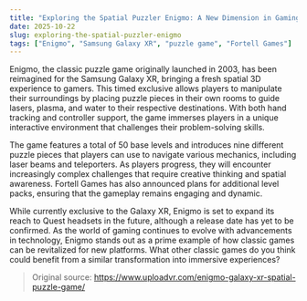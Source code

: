 ```yaml
---
title: "Exploring the Spatial Puzzler Enigmo: A New Dimension in Gaming"
date: 2025-10-22
slug: exploring-the-spatial-puzzler-enigmo
tags: ["Enigmo", "Samsung Galaxy XR", "puzzle game", "Fortell Games"]
---
```

Enigmo, the classic puzzle game originally launched in 2003, has been reimagined for the Samsung Galaxy XR, bringing a fresh spatial 3D experience to gamers. This timed exclusive allows players to manipulate their surroundings by placing puzzle pieces in their own rooms to guide lasers, plasma, and water to their respective destinations. With both hand tracking and controller support, the game immerses players in a unique interactive environment that challenges their problem-solving skills.

The game features a total of 50 base levels and introduces nine different puzzle pieces that players can use to navigate various mechanics, including laser beams and teleporters. As players progress, they will encounter increasingly complex challenges that require creative thinking and spatial awareness. Fortell Games has also announced plans for additional level packs, ensuring that the gameplay remains engaging and dynamic.

While currently exclusive to the Galaxy XR, Enigmo is set to expand its reach to Quest headsets in the future, although a release date has yet to be confirmed. As the world of gaming continues to evolve with advancements in technology, Enigmo stands out as a prime example of how classic games can be revitalized for new platforms. What other classic games do you think could benefit from a similar transformation into immersive experiences?

> Original source: https://www.uploadvr.com/enigmo-galaxy-xr-spatial-puzzle-game/